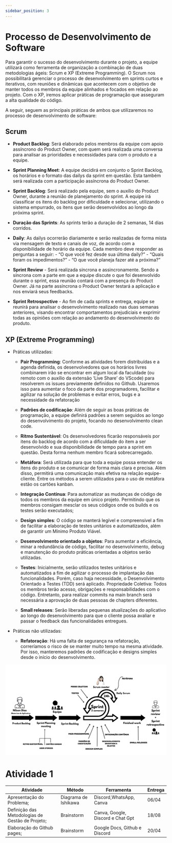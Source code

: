 ```yaml
---
sidebar_position: 3
---
```


# Processo de Desenvolvimento de Software

Para garantir o sucesso do desenvolvimento durante o projeto, a equipe utilizará como ferramenta de organização a combinação de duas metodologias ágeis: Scrum e XP (Extreme Programming). O Scrum nos possibilitará gerenciar o processo de desenvolvimento em sprints curtos e iterativos, com reuniões e dinâmicas que acontecem com o objetivo de manter todos os membros da equipe alinhados e focados em relação ao projeto. Com o XP, iremos aplicar práticas de programação que asseguram a alta qualidade do código.

A seguir, seguem as principais práticas de ambos que utilizaremos no processo de desenvolvimento de software:


## Scrum
 - **Product Backlog**: Será elaborado pelos membros da equipe com apoio assíncrono do Product Owner, com quem será realizada uma conversa para analisar as prioridades e necessidades para com o produto e a equipe.

 - **Sprint Planning Meet**: A equipe decidirá em conjunto o Sprint Backlog, os horários e o formato das dailys da sprint em questão. Esta também será realizada com a participação assíncrona do Product Owner.

 - **Sprint Backlog**: Será realizado pela equipe, sem o auxílio do Product Owner, durante a reunião de planejamento do sprint. A equipe irá classificar os itens do backlog por dificuldade e selecionar, utilizando o sistema empurrado, os itens que serão desenvolvidos ao longo da próxima sprint.

 - **Duração das Sprints**: As sprints terão a duração de 2 semanas, 14 dias corridos. 

 - **Daily**: As dailys ocorrerão diariamente e serão realizadas de forma mista via mensagem de texto e canais de voz, de acordo com a disponibilidade de horário da equipe. Cada membro deve responder as perguntas a seguir: 
        - “O que você fez desde sua última daily?”
        - “Quais foram os impedimentos?”
        - “O que você planeja fazer até a próxima?”

 - **Sprint Review** - Será realizada síncrona e assincronamente. Sendo a síncrona com a parte em que a equipe discute o que foi desenvolvido durante o sprint, essa reunião contará com a presença do Product Owner. Já na parte assíncrona o Product Owner testará a aplicação e nos enviará seus feedbacks.

 - **Sprint Retrospective** - Ao fim de cada sprints e entrega, equipe se reunirá para analisar o desenvolvimento realizado nas duas semanas anteriores, visando encontrar comportamentos prejudiciais e exprimir todas as opiniões com relação ao andamento do desenvolvimento do produto.


## XP (Extreme Programming)
* Práticas utilizadas:

   - **Pair Programming**: Conforme as atividades forem distribuídas e a agenda definida, os desenvolvedores que os horários livres combinarem irão se encontrar em algum local da faculdade (ou remoto com o auxílio da extensão ‘Live Share’ do VScode) para resolverem os issues previamente definidos no Github. Usaremos isso para aumentar o foco da parte dos programadores, facilitar e agilizar na solução de problemas e evitar erros, bugs e a necessidade da refatoração
    
   - **Padrões de codificação**: Além de seguir as boas práticas de programação, a equipe definirá padrões a serem seguidos ao longo do desenvolvimento do projeto, focando no desenvolvimento clean code. 

   - **Ritmo Sustentável**: Os desenvolvedores ficarão responsáveis por itens do backlog de acordo com a dificuldade do item a ser desenvolvido e sua disponibilidade de tempo para a sprint em questão. Desta forma nenhum membro ficará sobrecarregado.
    
   - **Metáfora**: Será utilizada para que toda a equipe possa entender os itens do produto e se comunicar de forma mais clara e precisa.  Além disso, permitirá uma comunicação mais efetiva na relação equipe-cliente. Entre os métodos a serem utilizados para o uso de metáfora estão os cartões kanban.
    
   - **Integração Contínua**: Para automatizar as mudanças de código de todos os membros da equipe em único projeto. Permitindo que os membros consigam mesclar os seus códigos onde os builds e os testes serão executados;
    
   - **Design simples**: O código se manterá legível e compreensível a fim de facilitar a elaboração de testes unitários e automatizados, além de garantir um Mínimo Produto Viável.
   
   - **Desenvolvimento orientado a objetos**: Para aumentar a eficiência, minar a redundância de código, facilitar no desenvolvimento, debug e manutenção do produto práticas orientadas a objetos serão utilizadas.
    
   - **Testes**: Inicialmente, serão utilizados testes unitários e automatizados a fim de agilizar o processo de implantação das funcionalidades. Porém, caso haja necessidade, o Desenvolvimento Orientado a Testes (TDD) será aplicado.
Propriedade Coletiva: Todos os membros terão acesso, obrigações e responsabilidades com o código. Entretanto, para realizar commits na main branch será necessária a aprovação de duas pessoas de chapters diferentes.

   - **Small releases**: Serão liberadas pequenas atualizações do aplicativo ao longo do desenvolvimento para que o cliente possa avaliar e passar o feedback das funcionalidades entregues.

* Práticas não utilizadas:
   - **Refatoração**: Há uma falta de segurança na refatoração, correríamos o risco de se manter muito tempo na mesma atividade. Por isso, manteremos padrões de codificação e designs simples desde o início do desenvolvimento.

![Scrum Process](img/scrum-xp.png)

# Atividade 1

| Atividade                                        | Método               | Ferramenta                        | Entrega |
|--------------------------------------------------|----------------------|-----------------------------------|---------|
| Apresentação do Problema;                        | Diagrama de Ishikawa | Discord,WhatsApp, Canva           | 06/04   |
| Definição das Metodologias de Gestão de Projeto; | Brainstorm           | Canva, Google, Discord e Chat Gpt | 18/08   |
| Elaboração do Github pages;                      | Brainstorm           | Google Docs, Github e Discord     | 20/04   |